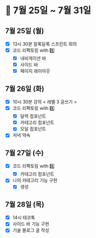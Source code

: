 # 🐯 7월 25일 ~ 7월 31일

## 7월 25일 (월)

- [x] 13시 30분 알록달록 스프린트 회의
- [x] 코드 리팩토링 with 9️⃣
  - [x] 내비게이션 바
  - [x] 사이드 바
  - [x] 페이지 레이아웃

## 7월 26일 (화)

- [x] 10시 30분 강의 < 레벨 3 글쓰기 >
- [x] 코드 리팩토링 with 9️⃣
  - [x] 달력 컴포넌트
  - [x] 카테고리 컴포넌트
  - [x] 모달 컴포넌트
- [x] 저녁 약속

## 7월 27일 (수)

- [x] 코드 리팩토링 with 9️⃣
  - [x] 카테고리 컴포넌트
- [x] 나의 카테고리 기능 구현
  - [x] 생성

## 7월 28일 (목)

- [x] 14시 테코톡
- [x] 사이드 바 기능 구현
- [x] 기술 블로그 굴 작성
